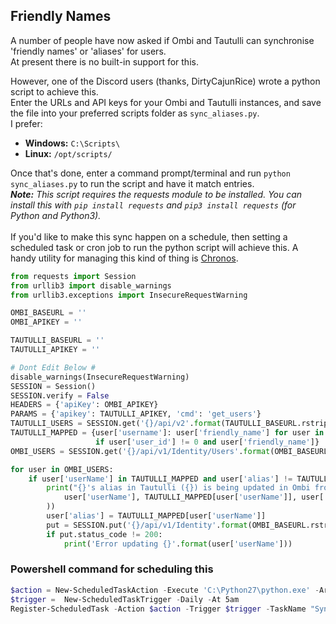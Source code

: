 ## Friendly Names
A number of people have now asked if Ombi and Tautulli can synchronise 'friendly names' or 'aliases' for users.<br>
At present there is no built-in support for this.

However, one of the Discord users (thanks, DirtyCajunRice) wrote a python script to achieve this.<br>
Enter the URLs and API keys for your Ombi and Tautulli instances, and save the file into your preferred scripts folder as `sync_aliases.py`.<br>
I prefer: 
* **Windows:** `C:\Scripts\`
* **Linux:** `/opt/scripts/`

Once that's done, enter a command prompt/terminal and run `python sync_aliases.py` to run the script and have it match entries.<br>
_**Note:** This script requires the requests module to be installed. You can install this with `pip install requests` and `pip3 install requests` (for Python and Python3)._<br>
<br>
If you'd like to make this sync happen on a schedule, then setting a scheduled task or cron job to run the python script will achieve this. A handy utility for managing this kind of thing is [Chronos](https://github.com/simse/chronos).<br>

````python
from requests import Session
from urllib3 import disable_warnings
from urllib3.exceptions import InsecureRequestWarning

OMBI_BASEURL = ''
OMBI_APIKEY = ''

TAUTULLI_BASEURL = ''
TAUTULLI_APIKEY = ''

# Dont Edit Below #
disable_warnings(InsecureRequestWarning)
SESSION = Session()
SESSION.verify = False
HEADERS = {'apiKey': OMBI_APIKEY}
PARAMS = {'apikey': TAUTULLI_APIKEY, 'cmd': 'get_users'}
TAUTULLI_USERS = SESSION.get('{}/api/v2'.format(TAUTULLI_BASEURL.rstrip('/')), params=PARAMS).json()['response']['data']
TAUTULLI_MAPPED = {user['username']: user['friendly_name'] for user in TAUTULLI_USERS
                   if user['user_id'] != 0 and user['friendly_name']}
OMBI_USERS = SESSION.get('{}/api/v1/Identity/Users'.format(OMBI_BASEURL.rstrip('/')), headers=HEADERS).json()

for user in OMBI_USERS:
    if user['userName'] in TAUTULLI_MAPPED and user['alias'] != TAUTULLI_MAPPED[user['userName']]:
        print("{}'s alias in Tautulli ({}) is being updated in Ombi from {}".format(
            user['userName'], TAUTULLI_MAPPED[user['userName']], user['alias'] or 'empty'
        ))
        user['alias'] = TAUTULLI_MAPPED[user['userName']]
        put = SESSION.put('{}/api/v1/Identity'.format(OMBI_BASEURL.rstrip('/')), json=user, headers=HEADERS)
        if put.status_code != 200:
            print('Error updating {}'.format(user['userName']))
````

### Powershell command for scheduling this
````powershell
$action = New-ScheduledTaskAction -Execute 'C:\Python27\python.exe' -Argument 'C:\Scripts\sync_aliases.py'
$trigger =  New-ScheduledTaskTrigger -Daily -At 5am
Register-ScheduledTask -Action $action -Trigger $trigger -TaskName "Sync Friendly Names" -Description "Synchronize friendly names between Tautulli and Ombi" -User "SYSTEM"
````